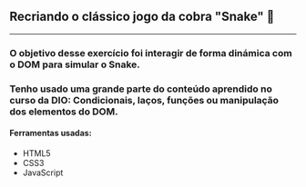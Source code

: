 ## Recriando o clássico jogo da cobra "Snake" 🐍

------------------------------------------------------------

### O objetivo desse exercício foi interagir de forma dinámica com o DOM para simular o Snake. 

### Tenho usado uma grande parte do conteúdo aprendido no curso da DIO: Condicionais, laços, funções ou manipulação dos elementos do DOM.

#### Ferramentas usadas:

- HTML5
- CSS3
- JavaScript






